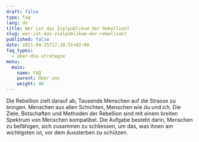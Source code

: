 ```yaml
---
draft: false
type: faq
lang: de
title: Wer ist das Zielpublikum der Rebellion?
slug: wer-ist-das-zielpublikum-der-rebellion?
published: false
date: 2021-04-25T17:10:51+02:00
faq_types:
  - über-die-strategie
menu:
  main:
    name: FAQ
    parent: Über uns
    weight: 40
---
```

Die Rebellion zielt darauf ab, Tausende Menschen auf die Strasse zu bringen. Menschen aus allen Schichten, Menschen wie du und ich. Die Ziele, Botschaften und Methoden der Rebellion sind mit einem breiten Spektrum von Menschen kompatibel. Die Aufgabe besteht darin, Menschen zu befähigen, sich zusammen zu schliessen, um das, was ihnen am wichtigsten ist, vor dem Aussterben zu schützen.